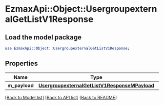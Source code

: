 # EzmaxApi::Object::UsergroupexternalGetListV1Response

## Load the model package
```perl
use EzmaxApi::Object::UsergroupexternalGetListV1Response;
```

## Properties
Name | Type | Description | Notes
------------ | ------------- | ------------- | -------------
**m_payload** | [**UsergroupexternalGetListV1ResponseMPayload**](UsergroupexternalGetListV1ResponseMPayload.md) |  | 

[[Back to Model list]](../README.md#documentation-for-models) [[Back to API list]](../README.md#documentation-for-api-endpoints) [[Back to README]](../README.md)



